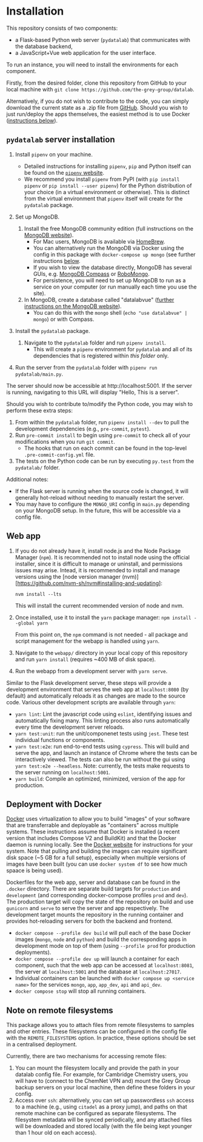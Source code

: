 # Installation

This repository consists of two components:

- a Flask-based Python web server (`pydatalab`) that communicates with the database backend,
- a JavaScript+Vue web application for the user interface.

To run an instance, you will need to install the environments for each component.

Firstly, from the desired folder, clone this repository from GitHub to your local machine with `git clone https://github.com/the-grey-group/datalab`.

Alternatively, if you do not wish to contribute to the code, you can simply download the current state as a .zip file from [GitHub](https://github.com/the-grey-group/datalab/archive/refs/heads/main.zip).
Should you wish to just run/deploy the apps themselves, the easiest method is to use Docker ([instructions below](#deployment-with-docker)).

## `pydatalab` server installation

1. Install `pipenv` on your machine.
    - Detailed instructions for installing `pipenv`, `pip` and Python itself can be found on the [`pipenv` website](https://pipenv.pypa.io/en/latest/install/#installing-pipenv).
    - We recommend you install `pipenv` from PyPI (with `pip install pipenv` or `pip install --user pipenv`) for the Python distribution of your choice (in a virtual environment or otherwise). This is distinct from the virtual environment that `pipenv` itself will create for the `pydatalab` package.

1. Set up MongoDB.
    1. Install the free MongoDB community edition (full instructions on the [MongoDB website](https://docs.mongodb.com/manual/installation/)).
        * For Mac users, MongoDB is available via [HomeBrew](https://github.com/mongodb/homebrew-brew).
        - You can alternatively run the MongoDB via Docker using the config in this package with `docker-compose up mongo` (see further instructions [below](#deployment-with-docker).
        * If you wish to view the database directly, MongoDB has several GUIs, e.g. [MongoDB Compass](https://www.mongodb.com/products/compass) or [RoboMongo](https://robomongo.org/).
        - For persistence, you will need to set up MongoDB to run as a service on your computer (or run manually each time you use the site).
    1. In MongoDB, create a database called "datalabvue" ([further instructions on the MongoDB website](https://www.mongodb.com/basics/create-database)).
        - You can do this with the `mongo` shell (`echo "use datalabvue" | mongo`) or with Compass.
1. Install the `pydatalab` package.
    1. Navigate to the `pydatalab` folder and run `pipenv install`.
        - This will create a `pipenv` environment for `pydatalab` and all of its dependencies that is registered within *this folder* only.
1. Run the server from the `pydatalab` folder with `pipenv run pydatalab/main.py`.

The server should now be accessible at http://localhost:5001. If the server is running, navigating to this URL will display "Hello, This is a server".

Should you wish to contribute to/modify the Python code, you may wish to perform these extra steps:

1. From within the `pydatalab` folder, run `pipenv install --dev` to pull the development dependencies (e.g., `pre-commit`, `pytest`).
1. Run `pre-commit install` to begin using `pre-commit` to check all of your modifications when you run `git commit`.
    - The hooks that run on each commit can be found in the top-level `.pre-commit-config.yml` file.
1. The tests on the Python code can be run by executing `py.test` from the `pydatalab/` folder.

Additional notes:

- If the Flask server is running when the source code is changed, it will generally hot-reload without needing to manually restart the server.
- You may have to configure the `MONGO_URI` config in `main.py` depending on your MongoDB setup. In the future, this will be accessible via a config file.

## Web app

1. If you do not already have it, install node.js and the  Node Package Manager (`npm`). It is recommended not to install node using the official installer, since it is difficult to manage or uninstall, and permissions issues may arise. Intead, it is recommended to install and manage versions using the [node version manager (nvm)][https://github.com/nvm-sh/nvm#installing-and-updating]:

    ```nvm install --lts```

    This will install the current recommended version of node and nvm.

2. Once installed, use it to install the `yarn` package manager:
    ```npm install --global yarn```

    From this point on, the `npm` command is not needed - all package and script management for the webapp is handled using `yarn`.
3. Navigate to the `webapp/` directory in your local copy of this repository and run `yarn install` (requires ~400 MB of disk space).
4. Run the webapp from a development server with `yarn serve`.

Similar to the Flask development server, these steps will provide a development environment that serves the web app at `localhost:8080` (by default) and automatically reloads it as changes are made to the source code.
Various other development scripts are available through `yarn`:

- `yarn lint`: Lint the javascript code using `eslint`, identifying issues and automatically fixing many. This linting process also runs automatically every time the development server reloads.
- `yarn test:unit`: run the unit/componenet tests using `jest`. These test individual functions or components.
- `yarn test:e2e`: run end-to-end tests using `cypress`. This will build and serve the app, and launch an instance of Chrome where the tests can be interactively viewed. The tests can also be run without the gui using ```yarn test:e2e --headless```. Note: currently, the tests make requests to the server running on `localhost:5001`.
- `yarn build`: Compile an optimized, minimized, version of the app for production.


## Deployment with Docker

[Docker](https://docs.docker.com/) uses virtualization to allow you to build "images" of your software that are transferrable and deployable as "containers" across multiple systems.
These instructions assume that Docker is installed (a recent version that includes Compose V2 and BuildKit) and that the Docker daemon is running locally.
See the [Docker website](https://docs.docker.com/compose/install/) for instructions for your system.
Note that pulling and building the images can require significant disk space (~5 GB for a full setup), especially when multiple versions of images have been built (you can use `docker system df` to see how much spaace is being used).

Dockerfiles for the web app, server and database can be found in the `.docker` directory.
There are separate build targets for `production` and `development` (and corresponding docker-compose profiles `prod` and `dev`).
The production target will copy the state of the repository on build and use `gunicorn` and `serve` to serve the server and app respectively.
The development target mounts the repository in the running container and provides hot-reloading servers for both the backend and frontend.
- `docker compose --profile dev build` will pull each of the base Docker images (`mongo`, `node` and `python`) and build the corresponding apps in development mode on top of them (using `--profile prod` for production deployments).
- `docker compose --profile dev up` will launch a container for each component, such that the web app can be accessed at `localhost:8081`, the server at `localhost:5001` and the database at `localhost:27017`.
- Individual containers can be launched with `docker compose up <service name>` for the services `mongo`, `app`, `app_dev`, `api` and `api_dev`.
- `docker compose stop` will stop all running containers.

## Note on remote filesystems

This package allows you to attach files from remote filesystems to samples and other entries.
These filesystems can be configured in the config file with the `REMOTE_FILESYSTEMS` option.
In practice, these options should be set in a centralised deployment.


Currently, there are two mechanisms for accessing remote files:

1. You can mount the filesystem locally and provide the path in your datalab config file. For example, for Cambridge Chemistry users, you will have to (connect to the ChemNet VPN and) mount the Grey Group backup servers on your local machine, then define these folders in your config.
2. Access over `ssh`: alternatively, you can set up passwordless `ssh` access to a machine (e.g., using `citadel` as a proxy jump), and paths on that remote machine can be configured as separate filesystems. The filesystem metadata will be synced periodically, and any attached files will be downloaded and stored locally (with the file being kept younger than 1 hour old on each access).
